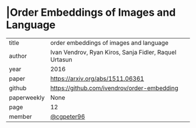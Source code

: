 # |Order Embeddings of Images and Language

|  |  |
| :--- | :--- |
| title |order embeddings of images and language |
| author | Ivan Vendrov, Ryan Kiros, Sanja Fidler, Raquel Urtasun|
| year | 2016 |
| paper |   https://arxiv.org/abs/1511.06361 |
| github |https://github.com/ivendrov/order-embedding |
| paperweekly | None |
| page | 12 |
| member | [@cgpeter96](https://github.com/cgpeter96) |
